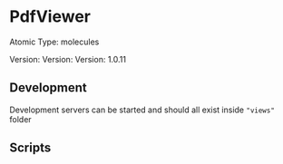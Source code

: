 # PdfViewer

Atomic Type: molecules

Version: Version: Version: 1.0.11



## Development

Development servers can be started and should all exist inside `"views"` folder

## Scripts
